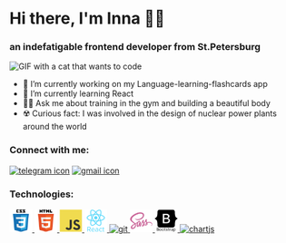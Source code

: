  <h1>Hi there, I'm Inna 🖖🏼 </h1>
 <h3>an indefatigable frontend developer from St.Petersburg</h3>
 
 <p><img src="https://media.tenor.com/Dq8nm__4of0AAAAC/gimme-code-gimme.gif" width="200px" alt="GIF with a cat that wants to code"></p>

- 🔭 I’m currently working on my Language-learning-flashcards app
- 🌱 I’m currently learning React
- 💪🏼 Ask me about training in the gym and building a beautiful body
- ☢️ Сurious fact: I was involved in the design of nuclear power plants around the world 

<h3>Connect with me:</h3>
<a href="https://t.me/NesyaNesya" target="blank"><img align="center" src="https://antella.salon/wp-content/uploads/2022/04/telega.png" alt="telegram icon" height="40" width="40" /></a>
<a href="mailto:melikhovainna@gmail.com" target="blank"><img align="center" src="https://www.liveagent.com/app/uploads/2020/11/logo-gmail.png" alt="gmail icon" height="60" width="75" /></a>

<h3>Technologies:</h3>
<p align="left">
<a href="https://www.w3schools.com/css/" target="blank" > <img src="https://raw.githubusercontent.com/devicons/devicon/master/icons/css3/css3-original-wordmark.svg" alt="css3" width="40" height="40"/> </a>
<a href="https://www.w3.org/html/" target="blank"> <img src="https://raw.githubusercontent.com/devicons/devicon/master/icons/html5/html5-original-wordmark.svg" alt="html5" width="40" height="40"/> </a>
<a href="https://developer.mozilla.org/en-US/docs/Web/JavaScript" target="blank" > <img src="https://raw.githubusercontent.com/devicons/devicon/master/icons/javascript/javascript-original.svg" alt="javascript" width="40" height="40"/> </a> 
<a href="https://reactjs.org/" target="blank" > <img src="https://raw.githubusercontent.com/devicons/devicon/master/icons/react/react-original-wordmark.svg" alt="react" width="40" height="40"/> </a>
<a href="https://git-scm.com/" target="blank"> <img src="https://www.vectorlogo.zone/logos/git-scm/git-scm-icon.svg" alt="git" width="40" height="40"/> </a>
<a href="https://sass-lang.com" target="blank" > <img src="https://raw.githubusercontent.com/devicons/devicon/master/icons/sass/sass-original.svg" alt="sass" width="40" height="40"/> </a>
<a href="https://getbootstrap.com" target="blank"> <img src="https://raw.githubusercontent.com/devicons/devicon/master/icons/bootstrap/bootstrap-plain-wordmark.svg" alt="bootstrap" width="40" height="40"/> </a> 
<a href="https://www.chartjs.org" target="blank"> <img src="https://www.chartjs.org/media/logo-title.svg" alt="chartjs" width="40" height="40"/> </a>
</p>
